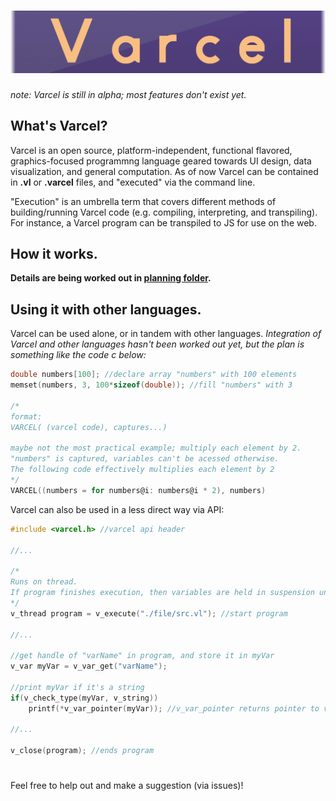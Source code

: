 # ![logo](misc/vlogo.png)

*note: Varcel is still in alpha; most features don't exist yet.*

## What's Varcel?
Varcel is an open source, platform-independent, functional flavored, graphics-focused programmng language geared towards UI design, data visualization, and general computation. As of now Varcel can be contained in **.vl** or **.varcel** files, and "executed" via the command line.

"Execution" is an umbrella term that covers different methods of building/running Varcel code (e.g. compiling, interpreting, and transpiling). For instance, a Varcel program can be transpiled to JS for use on the web.

## How it works.

**Details are being worked out in [planning folder](planning).**

## Using it with other languages.
Varcel can be used alone, or in tandem with other languages. *Integration of Varcel and other languages hasn't been worked out yet, but the plan is something like the code c below:*
```c
double numbers[100]; //declare array "numbers" with 100 elements
memset(numbers, 3, 100*sizeof(double)); //fill "numbers" with 3

/*
format:
VARCEL( (varcel code), captures...)

maybe not the most practical example; multiply each element by 2.
"numbers" is captured, variables can't be acessed otherwise.
The following code effectively multiplies each element by 2
*/
VARCEL((numbers = for numbers@i: numbers@i * 2), numbers)
```

Varcel can also be used in a less direct way via API:
```c
#include <varcel.h> //varcel api header

//...

/*
Runs on thread.
If program finishes execution, then variables are held in suspension until v_close is called on the thread.
*/
v_thread program = v_execute("./file/src.vl"); //start program

//...

//get handle of "varName" in program, and store it in myVar
v_var myVar = v_var_get("varName"); 

//print myVar if it's a string
if(v_check_type(myVar, v_string))
    printf(*v_var_pointer(myVar)); //v_var_pointer returns pointer to var

//...

v_close(program); //ends program
```
#
Feel free to help out and make a suggestion (via issues)!
